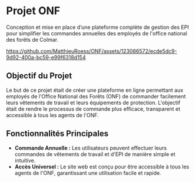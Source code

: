 # Projet ONF

Conception et mise en place d’une plateforme complète de gestion des EPI pour simplifier les commandes annuelles des employés de l'office national des forêts de Colmar.


https://github.com/MatthieuRoess/ONF/assets/123086572/ecde5dc9-9d92-400a-bc59-e99f6318d154




## Objectif du Projet

Le but de ce projet était de créer une plateforme en ligne permettant aux employés de l'Office National des Forêts (ONF) de commander facilement leurs vêtements de travail et leurs équipements de protection. L'objectif était de rendre le processus de commande plus efficace, transparent et accessible à tous les agents de l'ONF.

## Fonctionnalités Principales

- **Commande Annuelle :** Les utilisateurs peuvent effectuer leurs commandes de vêtements de travail et d'EPI de manière simple et intuitive.
- **Accès Universel :** Le site web est conçu pour être accessible à tous les agents de l'ONF, garantissant une utilisation facile et rapide.
